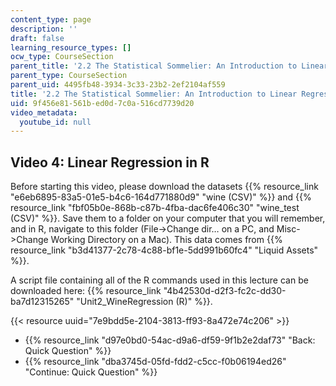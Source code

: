```yaml
---
content_type: page
description: ''
draft: false
learning_resource_types: []
ocw_type: CourseSection
parent_title: '2.2 The Statistical Sommelier: An Introduction to Linear Regression'
parent_type: CourseSection
parent_uid: 4495fb48-3934-3c33-23b2-2ef2104af559
title: '2.2 The Statistical Sommelier: An Introduction to Linear Regression'
uid: 9f456e81-561b-ed0d-7c0a-516cd7739d20
video_metadata:
  youtube_id: null
---
```

## Video 4: Linear Regression in R

Before starting this video, please download the datasets {{% resource_link "e6eb6895-83a5-01e5-b4c6-164d771880d9" "wine (CSV)" %}} and {{% resource_link "fbf05b0e-868b-c87b-4fba-dac6fe406c30" "wine_test (CSV)" %}}. Save them to a folder on your computer that you will remember, and in R, navigate to this folder (File->Change dir… on a PC, and Misc->Change Working Directory on a Mac). This data comes from {{% resource_link "b3d41377-2c78-4c88-bf1e-5dd991b60fc4" "Liquid Assets" %}}.

A script file containing all of the R commands used in this lecture can be downloaded here: {{% resource_link "4b42530d-d2f3-fc2c-dd30-ba7d12315265" "Unit2_WineRegression (R)" %}}.

{{< resource uuid="7e9bdd5e-2104-3813-ff93-8a472e74c206" >}}

- {{% resource_link "d97e0bd0-54ac-d9a6-df59-9f1b2e2daf73" "Back: Quick Question" %}}
- {{% resource_link "dba3745d-05fd-fdd2-c5cc-f0b06194ed26" "Continue: Quick Question" %}}